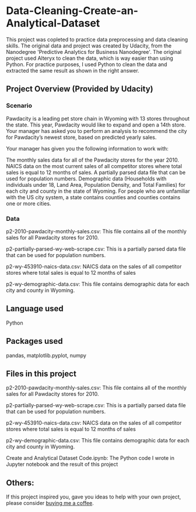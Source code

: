 # Data-Cleaning-Create-an-Analytical-Dataset
This project was copleted to practice data preprocessing and data cleaning skills. The original data and project was created by Udacity, from the Nanodegree 'Predictive Analytics for Business Nanodegree'. The original project used Alteryx to clean the data, which is way easier than using Python. For practice purposes, I used Python to clean the data and extracted the same result as shown in the right answer.

## Project Overview (Provided by Udacity)
### Scenario
Pawdacity is a leading pet store chain in Wyoming with 13 stores throughout the state. This year, Pawdacity would like to expand and open a 14th store. Your manager has asked you to perform an analysis to recommend the city for Pawdacity’s newest store, based on predicted yearly sales.

Your manager has given you the following information to work with:

The monthly sales data for all of the Pawdacity stores for the year 2010.
NAICS data on the most current sales of all competitor stores where total sales is equal to 12 months of sales.
A partially parsed data file that can be used for population numbers.
Demographic data (Households with individuals under 18, Land Area, Population Density, and Total Families) for each city and county in the state of Wyoming. For people who are unfamiliar with the US city system, a state contains counties and counties contains one or more cities.

### Data
p2-2010-pawdacity-monthly-sales.csv: This file contains all of the monthly sales for all Pawdacity stores for 2010.

p2-partially-parsed-wy-web-scrape.csv: This is a partially parsed data file that can be used for population numbers.

p2-wy-453910-naics-data.csv: NAICS data on the sales of all competitor stores where total sales is equal to 12 months of sales

p2-wy-demographic-data.csv: This file contains demographic data for each city and county in Wyoming.

## Language used
Python

## Packages used
pandas, matplotlib.pyplot, numpy

## Files in this project
p2-2010-pawdacity-monthly-sales.csv: This file contains all of the monthly sales for all Pawdacity stores for 2010.

p2-partially-parsed-wy-web-scrape.csv: This is a partially parsed data file that can be used for population numbers.

p2-wy-453910-naics-data.csv: NAICS data on the sales of all competitor stores where total sales is equal to 12 months of sales

p2-wy-demographic-data.csv: This file contains demographic data for each city and county in Wyoming.

Create and Analytical Dataset Code.ipynb: The Python code I wrote in Jupyter notebook and the result of this project

## Others:
If this project inspired you, gave you ideas to help with your own project, please consider [buying me a coffee](https://www.buymeacoffee.com/emmaxsui8).
